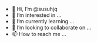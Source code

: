 - 👋 Hi, I’m @susuhjq
- 👀 I’m interested in ...
- 🌱 I’m currently learning ...
- 💞️ I’m looking to collaborate on ...
- 📫 How to reach me ...

<!---
susuhjq/susuhjq is a ✨ special ✨ repository because its `README.md` (this file) appears on your GitHub profile.
You can click the Preview link to take a look at your changes.
--->
